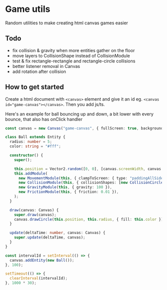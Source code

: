 # Game utils

Random utilities to make creating html canvas games easier

## Todo

- fix collision & gravity when more entities gather on the floor
- move layers to CollisionShape instead of CollisionModule
- test & fix rectangle-rectangle and rectangle-circle collisions
- better listener removal in Canvas
- add rotation after collision

## How to get started

Create a html document with `<canvas>` element and give it an id eg. `<canvas id="game-canvas"></canvas>`. Then you add js/ts.

Here's an example for ball bouncing up and down, a bit lower with every bounce, that also has onClick handler

```typescript
const canvas = new Canvas("game-canvas", { fullScreen: true, background: "#111" });

class Ball extends Entity {
  radius: number = 5;
  color: string = "#fff";

  constructor() {
    super();

    this.position = Vector2.random([0, 0], [canvas.screenWidth, canvas.screenHeight]);
    this.addModule(
      new MovementModule(this, { clampToScreen: { type: "paddingAllSides", padding: this.radius } }),
      new CollisionModule(this, { collisionShapes: [new CollisionCircle({ parent: this, radius: this.radius })] }),
      new GravityModule(this, { gravity: 100 }),
      new FrictionModule(this, { friction: 0.01 }),
    );
  }

  draw(canvas: Canvas) {
    super.draw(canvas);
    canvas.drawCircle(this.position, this.radius, { fill: this.color });
  }

  update(deltaTime: number, canvas: Canvas) {
    super.update(deltaTime, canvas);
  }
}

const intervalId = setInterval(() => {
  canvas.addEntity(new Ball());
}, 100);

setTimeout(() => {
  clearInterval(intervalId);
}, 1000 * 30);
```
